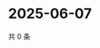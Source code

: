 # 2025-06-07

共 0 条

<!-- BEGIN ZHIHUVIDEO -->
<!-- 最后更新时间 Sat Jun 07 2025 00:14:37 GMT+0800 (China Standard Time) -->

<!-- END ZHIHUVIDEO -->
